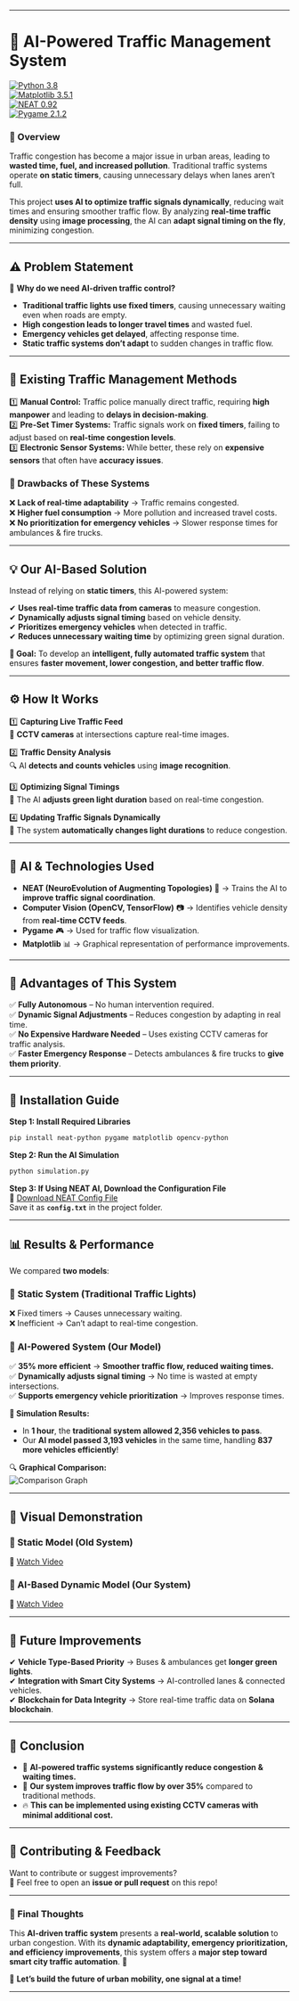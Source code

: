

---

# **🚦 AI-Powered Traffic Management System**  

[![Python 3.8](https://img.shields.io/badge/python-3.8-blue.svg)](https://www.python.org/downloads/release/python-370/)  
[![Matplotlib 3.5.1](https://img.shields.io/badge/matplotlib-3.5.1-green.svg)](https://pypi.org/project/matplotlib/)  
[![NEAT 0.92](https://img.shields.io/badge/NEAT-0.92-yellow.svg)](https://pypi.org/project/neat-python/)  
[![Pygame 2.1.2](https://img.shields.io/badge/pygame-2.1.2-blue.svg)](https://pypi.org/project/pygame/)  

### **🚀 Overview**  
Traffic congestion has become a major issue in urban areas, leading to **wasted time, fuel, and increased pollution**. Traditional traffic systems operate **on static timers**, causing unnecessary delays when lanes aren’t full.  

This project **uses AI to optimize traffic signals dynamically**, reducing wait times and ensuring smoother traffic flow. By analyzing **real-time traffic density** using **image processing**, the AI can **adapt signal timing on the fly**, minimizing congestion.  

---

## **⚠️ Problem Statement**
🚗 **Why do we need AI-driven traffic control?**  

- **Traditional traffic lights use fixed timers**, causing unnecessary waiting even when roads are empty.  
- **High congestion leads to longer travel times** and wasted fuel.  
- **Emergency vehicles get delayed**, affecting response time.  
- **Static traffic systems don’t adapt** to sudden changes in traffic flow.  

---

## **🚦 Existing Traffic Management Methods**
1️⃣ **Manual Control:** Traffic police manually direct traffic, requiring **high manpower** and leading to **delays in decision-making**.  
2️⃣ **Pre-Set Timer Systems:** Traffic signals work on **fixed timers**, failing to adjust based on **real-time congestion levels**.  
3️⃣ **Electronic Sensor Systems:** While better, these rely on **expensive sensors** that often have **accuracy issues**.  

### **🚨 Drawbacks of These Systems**  
❌ **Lack of real-time adaptability** → Traffic remains congested.  
❌ **Higher fuel consumption** → More pollution and increased travel costs.  
❌ **No prioritization for emergency vehicles** → Slower response times for ambulances & fire trucks.  

---

## **💡 Our AI-Based Solution**
Instead of relying on **static timers**, this AI-powered system:  

✔ **Uses real-time traffic data from cameras** to measure congestion.  
✔ **Dynamically adjusts signal timing** based on vehicle density.  
✔ **Prioritizes emergency vehicles** when detected in traffic.  
✔ **Reduces unnecessary waiting time** by optimizing green signal duration.  

**🎯 Goal:** To develop an **intelligent, fully automated traffic system** that ensures **faster movement, lower congestion, and better traffic flow**.  

---

## **⚙️ How It Works**
1️⃣ **Capturing Live Traffic Feed**  
   📸 **CCTV cameras** at intersections capture real-time images.  

2️⃣ **Traffic Density Analysis**  
   🔍 AI **detects and counts vehicles** using **image recognition**.  

3️⃣ **Optimizing Signal Timings**  
   🤖 The AI **adjusts green light duration** based on real-time congestion.  

4️⃣ **Updating Traffic Signals Dynamically**  
   🚦 The system **automatically changes light durations** to reduce congestion.  

---

## **🔬 AI & Technologies Used**
- **NEAT (NeuroEvolution of Augmenting Topologies)** 🧠 → Trains the AI to **improve traffic signal coordination**.  
- **Computer Vision (OpenCV, TensorFlow)** 📷 → Identifies vehicle density from **real-time CCTV feeds**.  
- **Pygame** 🎮 → Used for traffic flow visualization.  
- **Matplotlib** 📊 → Graphical representation of performance improvements.  

---

## **🚀 Advantages of This System**
✅ **Fully Autonomous** – No human intervention required.  
✅ **Dynamic Signal Adjustments** – Reduces congestion by adapting in real time.  
✅ **No Expensive Hardware Needed** – Uses existing CCTV cameras for traffic analysis.  
✅ **Faster Emergency Response** – Detects ambulances & fire trucks to **give them priority**.  

---

## **📌 Installation Guide**
**Step 1: Install Required Libraries**  
```bash
pip install neat-python pygame matplotlib opencv-python
```

**Step 2: Run the AI Simulation**  
```bash
python simulation.py
```

**Step 3: If Using NEAT AI, Download the Configuration File**  
🔗 [Download NEAT Config File](https://techwithtim.net/wp-content/uploads/2019/08/config-feedforward.txt)  
Save it as **`config.txt`** in the project folder.  

---

## **📊 Results & Performance**
We compared **two models**:  

### 🚦 **Static System (Traditional Traffic Lights)**  
❌ Fixed timers → Causes unnecessary waiting.  
❌ Inefficient → Can’t adapt to real-time congestion.  

### 🤖 **AI-Powered System (Our Model)**  
✅ **35% more efficient** → **Smoother traffic flow, reduced waiting times.**  
✅ **Dynamically adjusts signal timing** → No time is wasted at empty intersections.  
✅ **Supports emergency vehicle prioritization** → Improves response times.  

**🚗 Simulation Results:**
- In **1 hour**, the **traditional system allowed 2,356 vehicles to pass**.  
- Our **AI model passed 3,193 vehicles** in the same time, handling **837 more vehicles efficiently**!  

🔍 **Graphical Comparison:**  
![Comparison Graph](https://user-images.githubusercontent.com/83399207/166123319-a8e4a219-3ec0-4d55-9fd1-607147ea2d7e.png)  

---

## **🎥 Visual Demonstration**
### **🚦 Static Model (Old System)**
🔗 [Watch Video](https://user-images.githubusercontent.com/83399207/166122672-41c9be4b-f215-4673-9019-69fec0b0b2e3.mp4)  

### **🤖 AI-Based Dynamic Model (Our System)**
🔗 [Watch Video](https://user-images.githubusercontent.com/83399207/166122642-451f48f1-028a-4911-adb0-2c7ab9ae892d.mp4)  

---

## **🚀 Future Improvements**
✔ **Vehicle Type-Based Priority** → Buses & ambulances get **longer green lights**.  
✔ **Integration with Smart City Systems** → AI-controlled lanes & connected vehicles.  
✔ **Blockchain for Data Integrity** → Store real-time traffic data on **Solana blockchain**.  

---

## **📌 Conclusion**
- 🚦 **AI-powered traffic systems significantly reduce congestion & waiting times.**  
- 🚀 **Our system improves traffic flow by over 35%** compared to traditional methods.  
- 🔥 **This can be implemented using existing CCTV cameras with minimal additional cost.**  

---

## **🙌 Contributing & Feedback**
Want to contribute or suggest improvements?  
📧 Feel free to open an **issue or pull request** on this repo!  

---

### **📌 Final Thoughts**
This **AI-driven traffic system** presents a **real-world, scalable solution** to urban congestion. With its **dynamic adaptability, emergency prioritization, and efficiency improvements**, this system offers a **major step toward smart city traffic automation**. 🚦  

🚀 **Let’s build the future of urban mobility, one signal at a time!**  

---

